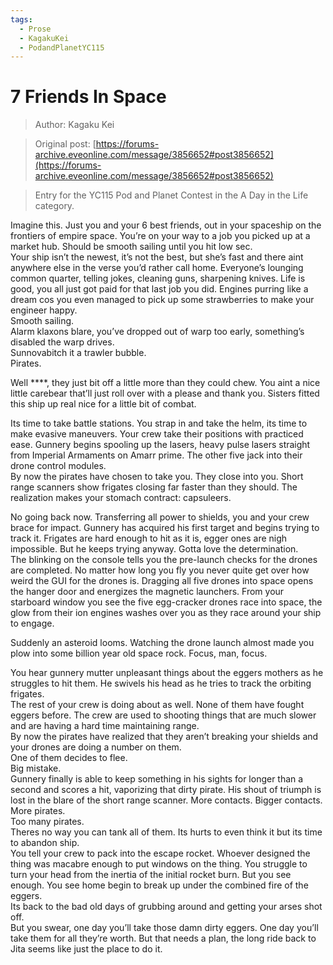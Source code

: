 ```yaml
---
tags:
  - Prose
  - KagakuKei
  - PodandPlanetYC115
---
```


# 7 Friends In Space

> Author: Kagaku Kei

> Original post: [https://forums-archive.eveonline.com/message/3856652#post3856652](https://forums-archive.eveonline.com/message/3856652#post3856652)

> Entry for the YC115 Pod and Planet Contest in the A Day in the Life category.


Imagine this. Just you and your 6 best friends, out in your spaceship on the frontiers of empire space. You’re on your way to a job you picked up at a market hub. Should be smooth sailing until you hit low sec.<br>
Your ship isn’t the newest, it’s not the best, but she’s fast and there aint anywhere else in the verse you’d rather call home. Everyone’s lounging common quarter, telling jokes, cleaning guns, sharpening knives. Life is good, you all just got paid for that last job you did. Engines purring like a dream cos you even managed to pick up some strawberries to make your engineer happy.<br>
Smooth sailing.<br>
Alarm klaxons blare, you’ve dropped out of warp too early, something’s disabled the warp drives.<br>
Sunnovabitch it a trawler bubble.<br>
Pirates.

Well ****, they just bit off a little more than they could chew. You aint a nice little carebear that’ll just roll over with a please and thank you. Sisters fitted this ship up real nice for a little bit of combat.

Its time to take battle stations. You strap in and take the helm, its time to make evasive maneuvers. Your crew take their positions with practiced ease. Gunnery begins spooling up the lasers, heavy pulse lasers straight from Imperial Armaments on Amarr prime. The other five jack into their drone control modules.<br>
By now the pirates have chosen to take you. They close into you. Short range scanners show frigates closing far faster than they should. The realization makes your stomach contract: capsuleers.

No going back now. Transferring all power to shields, you and your crew brace for impact. Gunnery has acquired his first target and begins trying to track it. Frigates are hard enough to hit as it is, egger ones are nigh impossible. But he keeps trying anyway. Gotta love the determination.<br>
The blinking on the console tells you the pre-launch checks for the drones are completed. No matter how long you fly you never quite get over how weird the GUI for the drones is. Dragging all five drones into space opens the hanger door and energizes the magnetic launchers. From your starboard window you see the five egg-cracker drones race into space, the glow from their ion engines washes over you as they race around your ship to engage.

Suddenly an asteroid looms. Watching the drone launch almost made you plow into some billion year old space rock. Focus, man, focus.

You hear gunnery mutter unpleasant things about the eggers mothers as he struggles to hit them. He swivels his head as he tries to track the orbiting frigates.<br>
The rest of your crew is doing about as well. None of them have fought eggers before. The crew are used to shooting things that are much slower and are having a hard time maintaining range.<br>
By now the pirates have realized that they aren’t breaking your shields and your drones are doing a number on them.<br>
One of them decides to flee.<br>
Big mistake.<br>
Gunnery finally is able to keep something in his sights for longer than a second and scores a hit, vaporizing that dirty pirate. His shout of triumph is lost in the blare of the short range scanner. More contacts. Bigger contacts.<br>
More pirates.<br>
Too many pirates.<br>
Theres no way you can tank all of them. Its hurts to even think it but its time to abandon ship.<br>
You tell your crew to pack into the escape rocket. Whoever designed the thing was macabre enough to put windows on the thing. You struggle to turn your head from the inertia of the initial rocket burn. But you see enough. You see home begin to break up under the combined fire of the eggers.<br>
Its back to the bad old days of grubbing around and getting your arses shot off.<br>
But you swear, one day you’ll take those damn dirty eggers. One day you’ll take them for all they’re worth. But that needs a plan, the long ride back to Jita seems like just the place to do it.